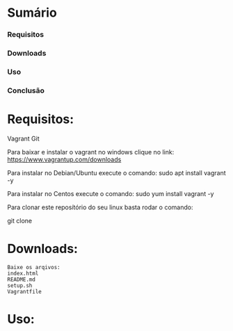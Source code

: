 

# Sumário

   ### Requisitos
   ### Downloads
   ### Uso
   ### Conclusão


# Requisitos:

Vagrant
Git

Para baixar e instalar o vagrant no windows clique no link: https://www.vagrantup.com/downloads

Para instalar no Debian/Ubuntu execute o comando:
sudo apt install vagrant -y

Para instalar no Centos execute o comando:
sudo yum install vagrant -y

Para clonar este reposítório do seu linux basta rodar o comando:

git clone 

# Downloads:
  
    Baixe os arqivos:
    index.html
    README.md
    setup.sh
    Vagrantfile

# Uso:



